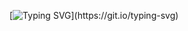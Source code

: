 [![Typing SVG](https://readme-typing-svg.demolab.com?font=MonoLisa&duration=4000&pause=1000&color=FFFFFF&center=true&width=1000&lines=Halo%F0%9F%91%8B;Aku+MeFromIndonesia!;Tidak+ada+yang+spesial+disini.;Hanya+orang+yang+malas+ngoding...)](https://git.io/typing-svg)
